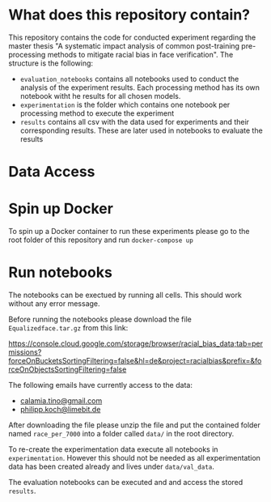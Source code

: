 # What does this repository contain?

This repository contains the code for conducted experiment regarding the master thesis "A systematic impact analysis of common post-training pre-processing methods to mitigate racial bias in face verification". The structure is the following:

* ``evaluation_notebooks`` contains all notebooks used to conduct the analysis of the experiment results. Each processing method has its own notebook witht he results for all chosen models.
* ``experimentation`` is the folder which contains one notebook per processing method to execute the experiment
* ``results`` contains all csv with the data used for experiments and their corresponding results. These are later used in notebooks to evaluate the results

# Data Access

# Spin up Docker

To spin up a Docker container to run these experiments please go to the root folder of this repository and run ``docker-compose up``

# Run notebooks

The notebooks can be exectued by running all cells. This should work without any error message.

Before running the notebooks please download the file ``Equalizedface.tar.gz`` from this link:

https://console.cloud.google.com/storage/browser/racial_bias_data;tab=permissions?forceOnBucketsSortingFiltering=false&hl=de&project=racialbias&prefix=&forceOnObjectsSortingFiltering=false

The following emails have currently access to the data:

* calamia.tino@gmail.com
* philipp.koch@limebit.de

After downloading the file please unzip the file and put the contained folder named ``race_per_7000`` into a folder called ``data/`` in the root directory.

To re-create the experimentation data execute all notebooks in ``experimentation``. However this should not be needed as all experimentation data has been created already and lives under ``data/val_data``.

The evaluation notebooks can be executed and and access the stored ``results``.

